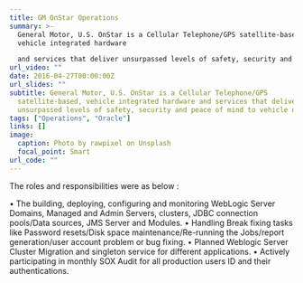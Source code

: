 ```yaml
---
title: GM OnStar Operations
summary: >-
  General Motor, U.S. OnStar is a Cellular Telephone/GPS satellite-based,
  vehicle integrated hardware

  and services that deliver unsurpassed levels of safety, security and peace of mind to vehicle owners.
url_video: ""
date: 2016-04-27T00:00:00Z
url_slides: ""
subtitle: General Motor, U.S. OnStar is a Cellular Telephone/GPS
  satellite-based, vehicle integrated hardware and services that deliver
  unsurpassed levels of safety, security and peace of mind to vehicle owners.
tags: ["Operations", "Oracle"]  
links: []
image:
  caption: Photo by rawpixel on Unsplash
  focal_point: Smart
url_code: ""
---
```

The roles and responsibilities were as below :


• The building, deploying, configuring and monitoring WebLogic Server Domains, Managed and Admin Servers, clusters,
JDBC connection pools/Data sources, JMS Server and Modules.
• Handling Break fixing tasks like Password resets/Disk space maintenance/Re-running the Jobs/report generation/user
account problem or bug fixing.
• Planned Weblogic Server Cluster Migration and singleton service for different applications.
• Actively participating in monthly SOX Audit for all production users ID and their authentications.